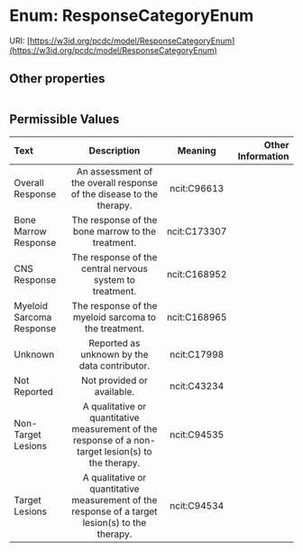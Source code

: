 
# Enum: ResponseCategoryEnum




URI: [https://w3id.org/pcdc/model/ResponseCategoryEnum](https://w3id.org/pcdc/model/ResponseCategoryEnum)


## Other properties

|  |  |  |
| --- | --- | --- |

## Permissible Values

| Text | Description | Meaning | Other Information |
| :--- | :---: | :---: | ---: |
| Overall Response | An assessment of the overall response of the disease to the therapy. | ncit:C96613 |  |
| Bone Marrow Response | The response of the bone marrow to the treatment. | ncit:C173307 |  |
| CNS Response | The response of the central nervous system to treatment. | ncit:C168952 |  |
| Myeloid Sarcoma Response | The response of the myeloid sarcoma to the treatment. | ncit:C168965 |  |
| Unknown | Reported as unknown by the data contributor. | ncit:C17998 |  |
| Not Reported | Not provided or available. | ncit:C43234 |  |
| Non-Target Lesions | A qualitative or quantitative measurement of the response of a non-target lesion(s) to the therapy. | ncit:C94535 |  |
| Target Lesions | A qualitative or quantitative measurement of the response of a target lesion(s) to the therapy. | ncit:C94534 |  |

